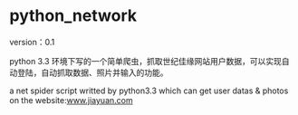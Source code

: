 python_network
==============
version：0.1

python 3.3 环境下写的一个简单爬虫，抓取世纪佳缘网站用户数据，可以实现自动登陆，自动抓取数据、照片并输入的功能。

a net spider script writted by python3.3 which can get user datas & photos on the website:www.jiayuan.com
